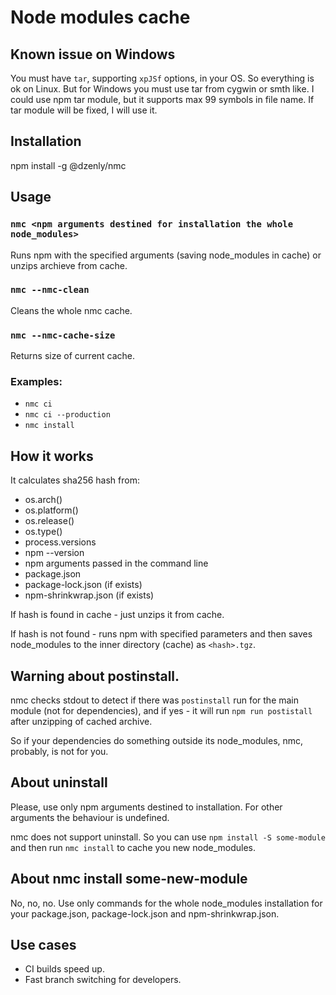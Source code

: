 # Node modules cache

## Known issue on Windows

You must have `tar`, supporting `xpJSf` options, in your OS.
So everything is ok on Linux. But for Windows you must use tar from cygwin or smth like.
I could use npm tar module, but it supports max 99 symbols in file name.
If tar module will be fixed, I will use it.

## Installation

npm install -g @dzenly/nmc

## Usage

### `nmc <npm arguments destined for installation the whole node_modules>`
Runs npm with the specified arguments (saving node_modules in cache) or unzips archieve from cache.

### `nmc --nmc-clean`
Cleans the whole nmc cache.

### `nmc --nmc-cache-size`
Returns size of current cache.
  
### Examples:
* `nmc ci`
* `nmc ci --production`
* `nmc install`

## How it works

It calculates sha256 hash from:
* os.arch()
* os.platform()
* os.release()
* os.type()
* process.versions
* npm --version
* npm arguments passed in the command line
* package.json
* package-lock.json (if exists)
* npm-shrinkwrap.json (if exists)

If hash is found in cache - just unzips it from cache.

If hash is not found - runs npm with specified parameters and then saves node_modules to
the inner directory (cache) as `<hash>.tgz`.

## Warning about postinstall.

nmc checks stdout to detect if there was `postinstall` run for the main module (not for dependencies),
and if yes - it will run `npm run postistall` after unzipping of cached archive.

So if your dependencies do something outside its node_modules, nmc, probably, is not for you.

## About uninstall

Please, use only npm arguments destined to installation. For other arguments the behaviour is undefined.

nmc does not support uninstall. So you can use `npm install -S some-module` and then run `nmc install`
to cache you new node_modules.

## About nmc install some-new-module

No, no, no. Use only commands for the whole node_modules installation
for your package.json, package-lock.json and npm-shrinkwrap.json.

## Use cases

* CI builds speed up.
* Fast branch switching for developers.
